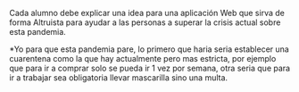 Cada alumno debe explicar una idea para una aplicación Web que sirva de forma Altruista para ayudar a las personas a superar la crisis actual sobre esta pandemia.


*Yo para que esta pandemia pare, lo primero que haria seria establecer una cuarentena como la que hay actualmente pero mas estricta,
 por ejemplo que para ir a comprar solo se pueda ir 1 vez por semana, otra seria que para ir a trabajar sea obligatoria llevar 
 mascarilla sino una multa.
